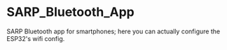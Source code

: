 # SARP_Bluetooth_App
SARP Bluetooth app for smartphones; here you can actually configure the ESP32's wifi config.
